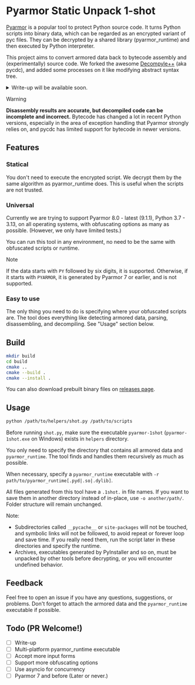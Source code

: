 # Pyarmor Static Unpack 1-shot

[Pyarmor](https://github.com/dashingsoft/pyarmor) is a popular tool to protect Python source code. It turns Python scripts into binary data, which can be regarded as an encrypted variant of pyc files. They can be decrypted by a shared library (pyarmor_runtime) and then executed by Python interpreter.

This project aims to convert armored data back to bytecode assembly and (experimentally) source code. We forked the awesome [Decompyle++](https://github.com/zrax/pycdc) (aka pycdc), and added some processes on it like modifying abstract syntax tree.

<details>
<summary>Write-up will be available soon.</summary>

We cannot wait to make the tool public. For those who are curious, temporarily you can check out [the similar work of G DATA Advanced Analytics](https://cyber.wtf/2025/02/12/unpacking-pyarmor-v8-scripts/).
</details>

> [!WARNING]
>
> **Disassembly results are accurate, but decompiled code can be incomplete and incorrect.** Bytecode has changed a lot in recent Python versions, especially in the area of exception handling that Pyarmor strongly relies on, and pycdc has limited support for bytecode in newer versions.

## Features

### Statical

You don't need to execute the encrypted script. We decrypt them by the same algorithm as pyarmor_runtime does. This is useful when the scripts are not trusted.

### Universal

Currently we are trying to support Pyarmor 8.0 - latest (9.1.1), Python 3.7 - 3.13, on all operating systems, with obfuscating options as many as possible. (However, we only have limited tests.)

You can run this tool in any environment, no need to be the same with obfuscated scripts or runtime.

> [!NOTE]
> 
> If the data starts with `PY` followed by six digits, it is supported. Otherwise, if it starts with `PYARMOR`, it is generated by Pyarmor 7 or earlier, and is not supported.

### Easy to use

The only thing you need to do is specifying where your obfuscated scripts are. The tool does everything like detecting armored data, parsing, disassembling, and decompiling. See "Usage" section below.

## Build

``` bash
mkdir build
cd build
cmake ..
cmake --build .
cmake --install .
```

You can also download prebuilt binary files on [releases page](https://github.com/Lil-House/Pyarmor-Static-Unpack-1shot/releases).

## Usage

``` bash
python /path/to/helpers/shot.py /path/to/scripts
```

Before running `shot.py`, make sure the executable `pyarmor-1shot` (`pyarmor-1shot.exe` on Windows) exists in `helpers` directory.

You only need to specify the directory that contains all armored data and `pyarmor_runtime`. The tool finds and handles them recursively as much as possible.

When necessary, specify a `pyarmor_runtime` executable with `-r path/to/pyarmor_runtime[.pyd|.so|.dylib]`.

All files generated from this tool have a `.1shot.` in file names. If you want to save them in another directory instead of in-place, use `-o another/path/`. Folder structure will remain unchanged.

Note:

- Subdirectories called `__pycache__` or `site-packages` will not be touched, and symbolic links will not be followed, to avoid repeat or forever loop and save time. If you really need them, run the script later in these directories and specify the runtime.
- Archives, executables generated by PyInstaller and so on, must be unpacked by other tools before decrypting, or you will encounter undefined behavior.

## Feedback

Feel free to open an issue if you have any questions, suggestions, or problems. Don't forget to attach the armored data and the `pyarmor_runtime` executable if possible.

## Todo (PR Welcome!)

- [ ] Write-up
- [ ] Multi-platform pyarmor_runtime executable
- [ ] Accept more input forms
- [ ] Support more obfuscating options
- [ ] Use asyncio for concurrency
- [ ] Pyarmor 7 and before (Later or never.)
